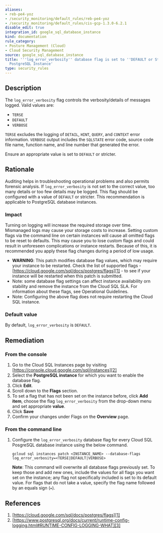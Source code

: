 ```yaml
---
aliases:
- reb-pe4-yoz
- /security_monitoring/default_rules/reb-pe4-yoz
- /security_monitoring/default_rules/cis-gcp-1.3.0-6.2.1
disable_edit: true
integration_id: google_sql_database_instance
kind: documentation
rule_category:
- Posture Management (Cloud)
- Cloud Security Management
source: google_sql_database_instance
title: '''log_error_verbosity'' database flag is set to ''DEFAULT or Stricter'' for
  PostgreSQL Instance'
type: security_rules
---
```


## Description
The `log_error_verbosity` flag controls the verbosity/details of messages logged. Valid values are:
- `TERSE`
- `DEFAULT`
- `VERBOSE`

`TERSE` excludes the logging of `DETAIL`, `HINT`, `QUERY`, and `CONTEXT` error information.
`VERBOSE` output includes the `SQLSTATE` error code, source code file name, function name, and line number that generated the error.

Ensure an appropriate value is set to `DEFAULT` or stricter.

## Rationale
Auditing helps in troubleshooting operational problems and also permits forensic analysis.
If `log_error_verbosity` is not set to the correct value, too many details or too few details
may be logged. This flag should be configured with a value of `DEFAULT` or stricter. This
recommendation is applicable to PostgreSQL database instances.

### Impact
Turning on logging will increase the required storage over time. Mismanaged logs may
cause your storage costs to increase. Setting custom flags via the command line on certain
instances will cause all omitted flags to be reset to defaults. This may cause you to lose
custom flags and could result in unforeseen complications or instance restarts. Because of
this, it is recommended you apply these flag changes during a period of low usage.

- **WARNING**: This patch modifies database flag values, which may require your instance to be restarted. Check the list of supported flags -[https://cloud.google.com/sql/docs/postgres/flags][1] - to see if your instance will be restarted when this patch is submitted.
- Note: some database flag settings can affect instance availability orn stability and remove the instance from the Cloud SQL SLA. For information about these flags, see Operational Guidelines.
- Note: Configuring the above flag does not require restarting the Cloud SQL instance.

### Default value
By default, `log_error_verbosity` is `DEFAULT`.

## Remediation

### From the console 
1. Go to the Cloud SQL Instances page by visiting [https://console.cloud.google.com/sql/instances][2]
2. Select the **PostgreSQL instance** for which you want to enable the database flag.
3. Click **Edit**.
4. Scroll down to the **Flags** section.
5. To set a flag that has not been set on the instance before, click **Add item**, choose the
flag `log_error_verbosity` from the drop-down menu and set appropriate **value**.
6. Click **Save**
7. Confirm your changes under Flags on the **Overview** page.

### From the command line
1. Configure the `log_error_verbosity` database flag for every Cloud SQL PosgreSQL database instance using the below command.
   ```
   gcloud sql instances patch <INSTANCE_NAME> --database-flags
   log_error_verbosity=<TERSE|DEFAULT|VERBOSE>
   ```

   **Note**: This command will overwrite all database flags previously set. To keep
   those and add new ones, include the values for all flags you want set on the
   instance; any flag not specifically included is set to its default value. For
   flags that do not take a value, specify the flag name followed by an equals sign (`=`).

## References
1. [https://cloud.google.com/sql/docs/postgres/flags][1]
2. [https://www.postgresql.org/docs/current/runtime-config-logging.html#RUNTIME-CONFIG-LOGGING-WHAT][3]

[1]: https://cloud.google.com/sql/docs/postgres/flags
[2]: https://console.cloud.google.com/sql/instances
[3]: https://www.postgresql.org/docs/current/runtime-config-logging.html#RUNTIME-CONFIG-LOGGING-WHAT
